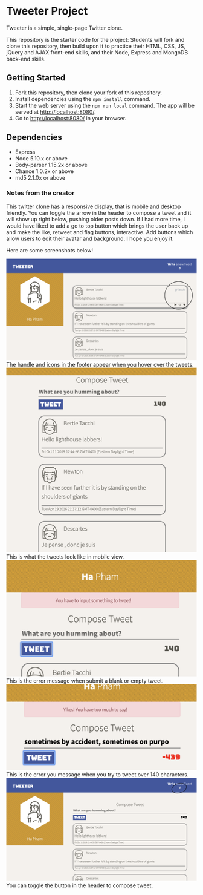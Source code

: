 # Tweeter Project

Tweeter is a simple, single-page Twitter clone.

This repository is the starter code for the project: Students will fork and clone this repository, then build upon it to practice their HTML, CSS, JS, jQuery and AJAX front-end skills, and their Node, Express and MongoDB back-end skills.


## Getting Started

1. Fork this repository, then clone your fork of this repository.
2. Install dependencies using the `npm install` command.
3. Start the web server using the `npm run local` command. The app will be served at <http://localhost:8080/>.
4. Go to <http://localhost:8080/> in your browser.

## Dependencies

- Express
- Node 5.10.x or above
- Body-parser 1.15.2x or above
- Chance 1.0.2x or above
- md5 2.1.0x or above

### Notes from the creator
This twitter clone has a responsive display, that is mobile and desktop friendly. You can toggle the arrow in the header to compose a tweet and it will show up right below, pushing older posts down. If I had more time, I would have liked to add a go to top button which brings the user back up and make the like, retweet and flag buttons, interactive. Add buttons which allow users to edit their avatar and background. I hope you enjoy it.


Here are some screenshots below!

!["Screenshot of homepage in desktop view. You can toggle the compose tweet"](https://github.com/haphamo/tweeter/blob/master/docs/homepage.png)
The handle and icons in the footer appear when you hover over the tweets.
!["Screenshot of mobile view of tweets"](https://github.com/haphamo/tweeter/blob/master/docs/mobile%20view%20tweets.png)
This is what the tweets look like in mobile view.
!["Screenshot of Error message if you try to submit a blank or empty tweet in mobile view"](https://github.com/haphamo/tweeter/blob/master/docs/empty-or-spaces-in-tweet.png)
This is the error message when submit a blank or empty tweet.
!["Screenshot of Error message if you try to submit a tweet over 140 characters in mobile view"](https://github.com/haphamo/tweeter/blob/master/docs/over-chara-count.png)
This is the error you message when you try to tweet over 140 characters.
!["Screenshot of tweet-box if you hover over it. The handle and icons in the footer appear"](https://github.com/haphamo/tweeter/blob/master/docs/toggle-compose-tweet.png)
You can toggle the button in the header to compose tweet.
